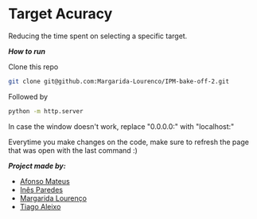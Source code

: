 # Target Acuracy

Reducing the time spent on selecting a specific target.



_**How to run**_



Clone this repo
```bash
git clone git@github.com:Margarida-Lourenco/IPM-bake-off-2.git 
```

Followed by
```bash
python -m http.server
```
In case the window doesn't work, replace "0.0.0.0:" with "localhost:"

Everytime you make changes on the code, make sure to refresh the page that was open with the last command :)




_**Project made by:**_
- [Afonso Mateus](https://github.com/AfonsoMateus12)
- [Inês Paredes](https://github.com/Paguedes875)
- [Margarida Lourenço](https://github.com/Margarida-Lourenco)
- [Tiago Aleixo](https://github.com/Tigas143)
